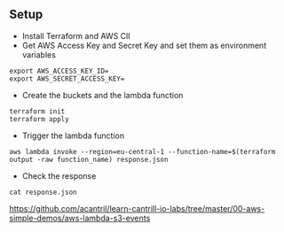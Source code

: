 ## Setup
- Install Terraform and AWS ClI
- Get AWS Access Key and Secret Key and set them as environment variables
```
export AWS_ACCESS_KEY_ID=
export AWS_SECRET_ACCESS_KEY=
```
- Create the buckets and the lambda function
```
terraform init
terraform apply
```
- Trigger the lambda function
```
aws lambda invoke --region=eu-central-1 --function-name=$(terraform output -raw function_name) response.json
```
- Check the response
```
cat response.json
```
https://github.com/acantril/learn-cantrill-io-labs/tree/master/00-aws-simple-demos/aws-lambda-s3-events